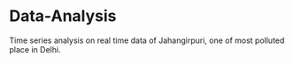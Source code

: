 # Data-Analysis
Time series analysis on real time data of Jahangirpuri, one of most polluted place in Delhi.
